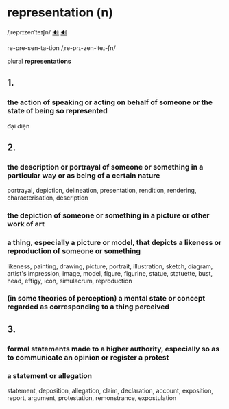 # representation (n)

/ˌreprɪzenˈteɪʃn/ [🔊](https://www.oxfordlearnersdictionaries.com/media/english/uk_pron/r/rep/repre/representation__gb_1.mp3) [🔊](https://www.oxfordlearnersdictionaries.com/media/english/us_pron/r/rep/repre/representation__us_1_rr.mp3)

re-pre-sen-ta-tion /ˌre-prɪ-zen-ˈteɪ-ʃn/

plural **representations**

## 1.

### the action of speaking or acting on behalf of someone or the state of being so represented

đại diện

## 2.

### the description or portrayal of someone or something in a particular way or as being of a certain nature

portrayal, depiction, delineation, presentation, rendition, rendering, characterisation, description

### the depiction of someone or something in a picture or other work of art

### a thing, especially a picture or model, that depicts a likeness or reproduction of someone or something

likeness, painting, drawing, picture, portrait, illustration, sketch, diagram, artist's impression, image, model, figure, figurine, statue, statuette, bust, head, effigy, icon, simulacrum, reproduction

### (in some theories of perception) a mental state or concept regarded as corresponding to a thing perceived

## 3.

### formal statements made to a higher authority, especially so as to communicate an opinion or register a protest

### a statement or allegation

statement, deposition, allegation, claim, declaration, account, exposition, report, argument, protestation, remonstrance, expostulation